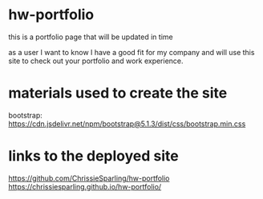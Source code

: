 # hw-portfolio
this is a portfolio page that will be updated in time

as a user I want to know I have a good fit for my company and will use this site to check out your portfolio and work experience.

# materials used to create the site
bootstrap: https://cdn.jsdelivr.net/npm/bootstrap@5.1.3/dist/css/bootstrap.min.css

# links to the deployed site
https://github.com/ChrissieSparling/hw-portfolio
https://chrissiesparling.github.io/hw-portfolio/
